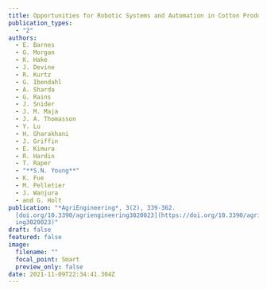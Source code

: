 ```yaml
---
title: Opportunities for Robotic Systems and Automation in Cotton Production
publication_types:
  - "2"
authors:
  - E. Barnes
  - G. Morgan
  - K. Hake
  - J. Devine
  - R. Kurtz
  - G. Ibendahl
  - A. Sharda
  - G. Rains
  - J. Snider
  - J. M. Maja
  - J. A. Thomasson
  - Y. Lu
  - H. Gharakhani
  - J. Griffin
  - E. Kimura
  - R. Hardin
  - T. Raper
  - "**S.N. Young**"
  - K. Fue
  - M. Pelletier
  - J. Wanjura
  - and G. Holt
publication: "*AgriEngineering*, 3(2), 339-362.
  [doi.org/10.3390/agriengineering3020023](https://doi.org/10.3390/agriengineer\
  ing3020023)"
draft: false
featured: false
image:
  filename: ""
  focal_point: Smart
  preview_only: false
date: 2021-11-09T22:34:41.304Z
---
```

